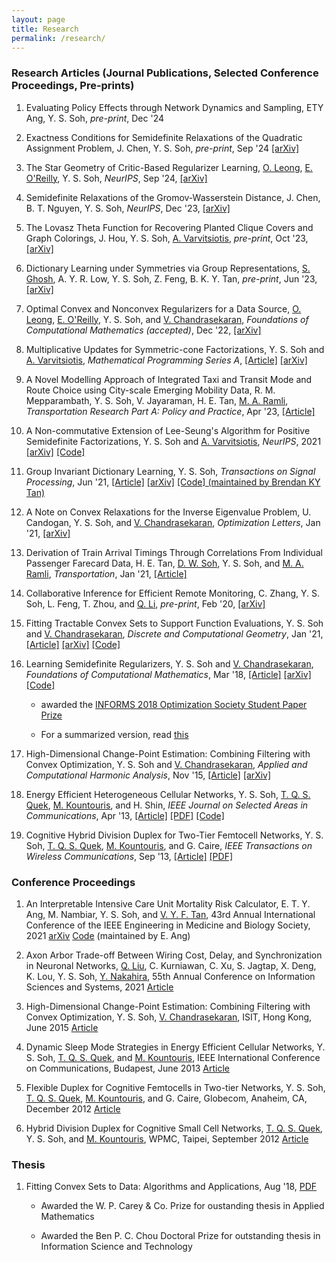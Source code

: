 ```yaml
---
layout: page
title: Research
permalink: /research/
---
```



### Research Articles (Journal Publications, Selected Conference Proceedings, Pre-prints)

1. Evaluating Policy Effects through Network Dynamics and Sampling, ETY Ang, Y. S. Soh, *pre-print*, Dec '24 

1. Exactness Conditions for Semidefinite Relaxations of the Quadratic Assignment Problem, J. Chen, Y. S. Soh, *pre-print*, Sep '24 <a href = "https://arxiv.org/abs/2409.08802">[arXiv]</a>

1. The Star Geometry of Critic-Based Regularizer Learning, <a href ="https://www.oscarleong.com/">O. Leong</a>, <a href ="https://sites.google.com/view/eliza-oreilly/home">E. O'Reilly</a>, Y. S. Soh, *NeurIPS*, Sep '24, <a href = "https://arxiv.org/abs/2408.16852">[arXiv]</a>

1. Semidefinite Relaxations of the Gromov-Wasserstein Distance, J. Chen, B. T. Nguyen, Y. S. Soh, *NeurIPS*, Dec '23, <a href = "https://arxiv.org/pdf/2312.14572">[arXiv]</a>

1. The Lovasz Theta Function for Recovering Planted Clique Covers and Graph Colorings, J. Hou, Y. S. Soh, <a href ="https://sites.google.com/site/antoniosvarvitsiotis/">A. Varvitsiotis</a>, *pre-print*, Oct '23, <a href = "https://arxiv.org/abs/2310.00257">[arXiv]</a>

1. Dictionary Learning under Symmetries via Group Representations, <a href ="https://subhro-ghosh.github.io/">S. Ghosh</a>, A. Y. R. Low, Y. S. Soh, Z. Feng, B. K. Y. Tan, *pre-print*, Jun '23, <a href = "https://arxiv.org/abs/2305.19557">[arXiv]</a>

1. Optimal Convex and Nonconvex Regularizers for a Data Source, <a href ="https://www.oscarleong.com/">O. Leong</a>, <a href ="https://sites.google.com/view/eliza-oreilly/home">E. O'Reilly</a>, Y. S. Soh, and [V. Chandrasekaran](http://users.cms.caltech.edu/~venkatc/), *Foundations of Computational Mathematics (accepted)*, Dec '22, <a href = "https://arxiv.org/abs/2212.13597">[arXiv]</a>

1. Multiplicative Updates for Symmetric-cone Factorizations, Y. S. Soh and <a href ="https://sites.google.com/site/antoniosvarvitsiotis/">A. Varvitsiotis</a>, *Mathematical Programming Series A*, <a href = "https://link.springer.com/article/10.1007/s10107-023-02015-6">[Article]</a> <a href = "https://arxiv.org/abs/2108.00740">[arXiv]</a>

1. A Novel Modelling Approach of Integrated Taxi and Transit Mode and Route Choice using City-scale Emerging Mobility Data, R. M. Mepparambath, Y. S. Soh, V. Jayaraman, H. E. Tan, <a href ="https://scholar.google.com.sg/citations?user=VXEBYUAAAAAJ&hl=en">M. A. Ramli</a>, *Transportation Research Part A: Policy and Practice*, Apr '23, <a href = "https://www.sciencedirect.com/science/article/abs/pii/S0965856423000356">[Article]</a>	

1. A Non-commutative Extension of Lee-Seung's Algorithm for Positive Semidefinite Factorizations, Y. S. Soh and <a href ="https://sites.google.com/site/antoniosvarvitsiotis/">A. Varvitsiotis</a>, *NeurIPS*, 2021 <a href = "https://arxiv.org/abs/2106.00293">[arXiv]</a> <a href = "https://github.com/yssoh/PSD_MM">[Code]</a>

1. Group Invariant Dictionary Learning, Y. S. Soh, *Transactions on Signal Processing*, Jun '21, <a href = "https://ieeexplore.ieee.org/document/9461688">[Article]</a> <a href = "https://arxiv.org/abs/2007.07550">[arXiv]</a> <a href = "https://github.com/bkytan/gidl">[Code] (maintained by Brendan KY Tan)</a>

1. A Note on Convex Relaxations for the Inverse Eigenvalue Problem, U. Candogan, Y. S. Soh, and [V. Chandrasekaran](http://users.cms.caltech.edu/~venkatc/), *Optimization Letters*, Jan '21, <a href = "https://arxiv.org/abs/1911.02225">[arXiv]</a>

1. Derivation of Train Arrival Timings Through Correlations From Individual Passenger Farecard Data, H. E. Tan, <a href ="https://istd.sutd.edu.sg/people/faculty/soh-de-wen">D. W. Soh</a>, Y. S. Soh, and <a href ="https://scholar.google.com.sg/citations?user=VXEBYUAAAAAJ&hl=en">M. A. Ramli</a>, *Transportation*, Jan '21, <a href = "https://link.springer.com/article/10.1007/s11116-021-10164-w">[Article]</a>

1. Collaborative Inference for Efficient Remote Monitoring, C. Zhang, Y. S. Soh, L. Feng, T. Zhou, and <a href ="https://blog.nus.edu.sg/qianxiaoli/">Q. Li</a>, *pre-print*, Feb '20, <a href = "https://arxiv.org/abs/2002.04759">[arXiv]</a>

1. Fitting Tractable Convex Sets to Support Function Evaluations, Y. S. Soh and [V. Chandrasekaran](http://users.cms.caltech.edu/~venkatc/), *Discrete and Computational Geometry*, Jan '21, <a href = "https://link.springer.com/article/10.1007/s00454-020-00258-0">[Article]</a> <a href = "http://arxiv.org/abs/1903.04194">[arXiv]</a> <a href = "http://github.com/yssoh/cvxreg">[Code]</a>

1. Learning Semidefinite Regularizers, Y. S. Soh and [V. Chandrasekaran](http://users.cms.caltech.edu/~venkatc/), *Foundations of Computational Mathematics*, Mar '18, <a href = "http://link.springer.com/article/10.1007/s10208-018-9386-z">[Article]</a> <a href = "http://arxiv.org/abs/1701.01207">[arXiv]</a> <a href = "https://github.com/yssoh/SDP_DL">[Code]</a>  
	
	- awarded the <a href ="http://www.informs.org/Recognizing-Excellence/Community-Prizes/Optimization-Society/Optimization-Society-Student-Paper-Prize">INFORMS 2018 Optimization Society Student Paper Prize</a>  
	
	- For a summarized version, read [this](https://github.com/yssoh/informs18_sdpdl/raw/master/informs18_sdpdl.pdf) <br/> 
	
1. High-Dimensional Change-Point Estimation: Combining Filtering with Convex Optimization, Y. S. Soh and [V. Chandrasekaran](http://users.cms.caltech.edu/~venkatc/), *Applied and Computational Harmonic Analysis*, Nov '15, <a href = "https://www.sciencedirect.com/science/article/pii/S1063520315001542">[Article]</a> <a href = "http://arxiv.org/abs/1412.3731">[arXiv]</a>
	
1. Energy Efficient Heterogeneous Cellular Networks, Y. S. Soh, [T. Q. S. Quek](https://people.sutd.edu.sg/~tonyquek), [M. Kountouris](https://www.eurecom.fr/~kountour/), and H. Shin, *IEEE Journal on Selected Areas in Communications*, Apr '13, <a href = "https://ieeexplore.ieee.org/document/6502479">[Article]</a> <a href = "papers/SQKS_JSAC13.pdf">[PDF]</a> <a href = "http://github.com/yssoh/green_hcn">[Code]</a>

1. Cognitive Hybrid Division Duplex for Two-Tier Femtocell Networks, Y. S. Soh, [T. Q. S. Quek](https://people.sutd.edu.sg/~tonyquek), [M. Kountouris](https://www.eurecom.fr/~kountour/), and G. Caire, *IEEE Transactions on Wireless Communications*, Sep '13, <a href = "https://ieeexplore.ieee.org/xpl/articleDetails.jsp?arnumber=6594782">[Article]</a> <a href = "papers/SQKC_TWC13.pdf">[PDF]</a>  
  
### Conference Proceedings

1. An Interpretable Intensive Care Unit Mortality Risk Calculator, E. T. Y. Ang, M. Nambiar, Y. S. Soh, and [V. Y. F. Tan](https://vyftan.github.io/), 43rd Annual International Conference of the IEEE Engineering in Medicine and Biology Society, 2021 [arXiv](https://arxiv.org/abs/2101.07426) [Code](https://github.com/dualinsanity007/FYP-Interpretable-ICU-Mortality-Risk-Calculator) (maintained by E. Ang)

1. Axon Arbor Trade-off Between Wiring Cost, Delay, and Synchronization in Neuronal Networks, [Q. Liu](https://www.sustech.edu.cn/en/faculties/liuquanying.html), C. Kurniawan, C. Xu, S. Jagtap, X. Deng, K. Lou, Y. S. Soh, [Y. Nakahira](https://www.ece.cmu.edu/directory/bios/nakahira-yorie.html), 55th Annual Conference on Information Sciences and Systems, 2021 [Article](https://ieeexplore.ieee.org/abstract/document/9400271/)

1. High-Dimensional Change-Point Estimation: Combining Filtering with Convex Optimization, Y. S. Soh, [V. Chandrasekaran](http://users.cms.caltech.edu/~venkatc/), ISIT, Hong Kong, June 2015 [Article](http://ieeexplore.ieee.org/xpls/abs_all.jsp?arnumber=7282435&tag=1)

1. Dynamic Sleep Mode Strategies in Energy Efficient Cellular Networks, Y. S. Soh, [T. Q. S. Quek](https://people.sutd.edu.sg/~tonyquek), and [M. Kountouris](https://www.eurecom.fr/~kountour/), IEEE International Conference on Communications, Budapest, June 2013 [Article](http://ieeexplore.ieee.org/xpls/abs_all.jsp?arnumber=6655024&tag=1)

1. Flexible Duplex for Cognitive Femtocells in Two-tier Networks, Y. S. Soh, [T. Q. S. Quek](https://people.sutd.edu.sg/~tonyquek), [M. Kountouris](https://www.eurecom.fr/~kountour/), and G. Caire, Globecom, Anaheim, CA, December 2012 [Article](http://ieeexplore.ieee.org/xpls/abs_all.jsp?arnumber=6503443)

1. Hybrid Division Duplex for Cognitive Small Cell Networks, [T. Q. S. Quek](https://people.sutd.edu.sg/~tonyquek), Y. S. Soh, and [M. Kountouris](https://www.eurecom.fr/~kountour/), WPMC, Taipei, September 2012 [Article](http://ieeexplore.ieee.org/xpls/abs_all.jsp?arnumber=6398710)

  
### Thesis

1. Fitting Convex Sets to Data: Algorithms and Applications, Aug '18, [PDF](http://thesis.library.caltech.edu/11208/1/YongSheng_Soh_2019.pdf)

	- Awarded the W. P. Carey & Co. Prize for oustanding thesis in Applied Mathematics

	- Awarded the Ben P. C. Chou Doctoral Prize for outstanding thesis in Information Science and Technology
